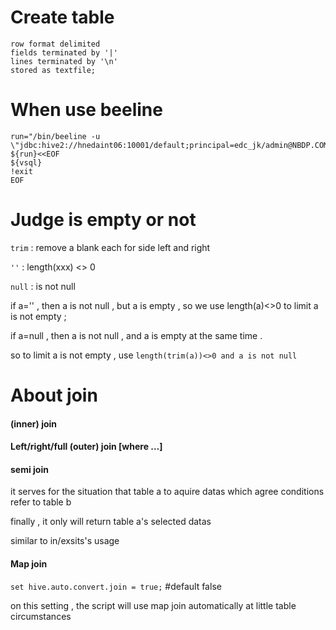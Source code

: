 # Create table
```
row format delimited
fields terminated by '|'
lines terminated by '\n'
stored as textfile;
```

# When use beeline
```
run="/bin/beeline -u \"jdbc:hive2://hnedaint06:10001/default;principal=edc_jk/admin@NBDP.COM\""
${run}<<EOF
${vsql}
!exit
EOF
```

# Judge is empty or not

```trim``` : remove a blank each for side left and right

```''``` : length(xxx) <> 0

```null``` : is not null

if a='' , then a is not null , but a is empty , so we use length(a)<>0 to limit a is not empty ;

if a=null , then a is not null , and a is empty at the same time .

so to limit a is not empty , use 
```length(trim(a))<>0 and a is not null```

# About join

#### (inner) join
#### Left/right/full (outer) join [where …]


#### semi join
it serves for the situation that table a to aquire datas which agree conditions refer to table b

finally , it only will return table a's selected datas

similar to in/exsits's usage

#### Map join

```set hive.auto.convert.join = true;``` #default false

on this setting , the script will use map join automatically at little table circumstances



